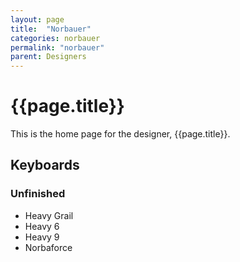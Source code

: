 ```yaml
---
layout: page
title:  "Norbauer"
categories: norbauer
permalink: "norbauer"
parent: Designers
---
```

# {{page.title}}

This is the home page for the designer, {{page.title}}.

## Keyboards

### Unfinished

- Heavy Grail
- Heavy 6
- Heavy 9
- Norbaforce

